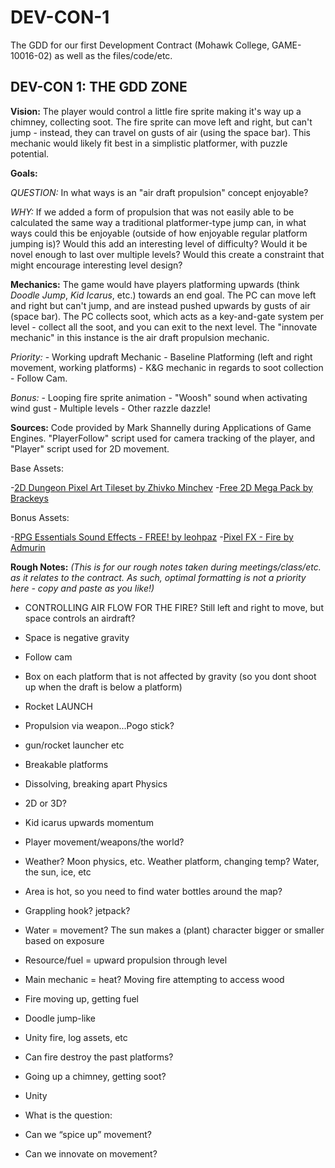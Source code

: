 # DEV-CON-1
The GDD for our first Development Contract (Mohawk College, GAME-10016-02) as well as the files/code/etc.

## DEV-CON 1: THE GDD ZONE 

**Vision:**
The player would control a little fire sprite making it's way up a chimney, collecting soot. The fire sprite can move left and right, but can't jump - instead, they can travel on gusts of air (using the space bar). This mechanic would likely fit best in a simplistic platformer, with puzzle potential. 

**Goals:**

*QUESTION:* In what ways is an "air draft propulsion" concept enjoyable?

*WHY:* If we added a form of propulsion that was not easily able to be calculated the same way a traditional platformer-type jump can, in what ways could this be enjoyable (outside of how enjoyable regular platform jumping is)? Would this add an interesting level of difficulty? Would it be novel enough to last over multiple levels? Would this create a constraint that might encourage interesting level design?

**Mechanics:**
The game would have players platforming upwards (think *Doodle Jump*, *Kid Icarus*, etc.) towards an end goal. The PC can move left and right but can't jump, and are instead pushed upwards by gusts of air (space bar). The PC collects soot, which acts as a key-and-gate system per level - collect all the soot, and you can exit to the next level. The "innovate mechanic" in this instance is the air draft propulsion mechanic.

*Priority:* - Working updraft Mechanic - Baseline Platforming (left and right movement, working platforms) - K&G mechanic in regards to soot collection - Follow Cam.

*Bonus:* - Looping fire sprite animation - "Woosh" sound when activating wind gust - Multiple levels - Other razzle dazzle!

**Sources:**
Code provided by Mark Shannelly during Applications of Game Engines. "PlayerFollow" script used for camera tracking of the player, and "Player" script used for 2D movement.

Base Assets:

-[2D Dungeon Pixel Art Tileset by Zhivko Minchev](https://assetstore.unity.com/packages/2d/environments/2d-dungeon-pixel-art-tileset-171343)
-[Free 2D Mega Pack by Brackeys](https://assetstore.unity.com/packages/2d/free-2d-mega-pack-177430#content)

Bonus Assets:

-[RPG Essentials Sound Effects - FREE! by leohpaz](https://assetstore.unity.com/packages/audio/sound-fx/rpg-essentials-sound-effects-free-227708)
-[Pixel FX - Fire by Admurin](https://assetstore.unity.com/packages/vfx/pixel-fx-fire-221146)


**Rough Notes:**
*(This is for our rough notes taken during meetings/class/etc. as it relates to the contract. As such, optimal formatting is not a priority here - copy and paste as you like!)*

- CONTROLLING AIR FLOW FOR THE FIRE? Still left and right to move, but space controls an airdraft?
- Space is negative gravity
- Follow cam
- Box on each platform that is not affected by gravity (so you dont shoot up when the draft is below a platform)

- Rocket LAUNCH
- Propulsion via weapon...Pogo stick?
- gun/rocket launcher etc
- Breakable platforms
- Dissolving, breaking apart Physics
- 2D or 3D?
- Kid icarus upwards momentum 


- Player movement/weapons/the world?

- Weather? Moon physics, etc. Weather platform, changing temp? Water, the sun, ice, etc
- Area is hot, so you need to find water bottles around the map?
- Grappling hook? jetpack?
- Water = movement? The sun makes a (plant) character bigger or smaller based on exposure 
- Resource/fuel = upward propulsion through level
- Main mechanic = heat? Moving fire attempting to access wood 

- Fire moving up, getting fuel 
- Doodle jump-like
- Unity fire, log assets, etc
- Can fire destroy the past platforms?
- Going up a chimney, getting soot?
- Unity

- What is the question:

- Can we “spice up” movement?
- Can we innovate on movement? 
